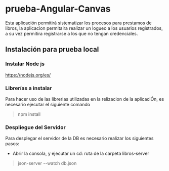 # prueba-Angular-Canvas

Esta aplicación permitirá sistematizar los procesos para prestamos de libros, la aplicacion permitaira realizar un logueo a los usuarios registrados, a su vez permitira registrarse a los que no tengan credenciales.

## Instalación para prueba local

### Instalar Node js
https://nodejs.org/es/

### Librerías a instalar
Para hacer uso de las librerias utilizadas en la relizacion de la aplicaciÓn, es necesario ejecutar el siguiente comando

> npm install

 ### Despliegue del Servidor
 Para desplegar el servidor de la DB es necesario realizar los siguientes pasos:
 
 - Abrir la consola, y ejecutar un cd: ruta de la carpeta libros-server
 > json-server --watch db.json
